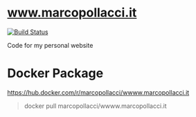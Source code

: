 # www.marcopollacci.it

[![Build Status](https://travis-ci.org/marcopollacci/www.marcopollacci.it.svg?branch=master)](https://travis-ci.org/marcopollacci/www.marcopollacci.it)

Code for my personal website

# Docker Package

https://hub.docker.com/r/marcopollacci/wwww.marcopollacci.it

> docker pull marcopollacci/wwww.marcopollacci.it
